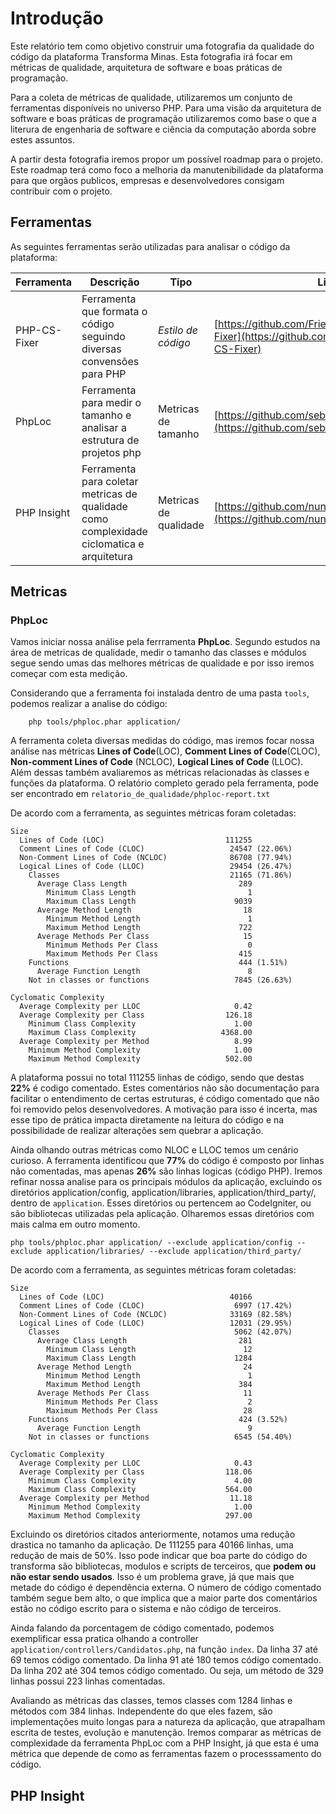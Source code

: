 # Introdução

Este relatório tem como objetivo construir uma fotografia da qualidade do código da plataforma
Transforma Minas. Esta fotografia irá focar em métricas de qualidade, arquitetura de software e
boas práticas de programação.

Para a coleta de métricas de qualidade, utilizaremos um conjunto de ferramentas 
disponíveis no universo PHP. Para uma visão da arquitetura de software e boas práticas de
programação utilizaremos como base o que a literura de engenharia de software e ciência da computação 
aborda sobre estes assuntos.

A partir desta fotografia iremos propor um possível roadmap para o
projeto. Este roadmap terá como foco a melhoria da manutenibilidade da plataforma para que orgãos
publicos, empresas e desenvolvedores consigam contribuir com o projeto.


## Ferramentas

As seguintes ferramentas serão utilizadas para analisar o código da plataforma:

| Ferramenta         | Descrição     | Tipo | Link |
|--------------|-----------|------------|-----------|
| PHP-CS-Fixer | Ferramenta que formata o código seguindo diversas convensões para PHP      | *Estilo de código*        | [https://github.com/FriendsOfPHP/PHP-CS-Fixer](https://github.com/FriendsOfPHP/PHP-CS-Fixer)|
| PhpLoc | Ferramenta para medir o tamanho e analisar a estrutura de projetos php      | Metricas de tamanho        | [https://github.com/sebastianbergmann/phploc](https://github.com/sebastianbergmann/phploc)|
| PHP Insight | Ferramenta para coletar metricas de qualidade como complexidade ciclomatica e arquitetura      | Metricas de qualidade        | [https://github.com/nunomaduro/phpinsights](https://github.com/nunomaduro/phpinsights)|


## Metricas

### PhpLoc

Vamos iniciar nossa análise pela ferrramenta **PhpLoc**. Segundo estudos na área de metricas de
qualidade, medir o tamanho das classes e módulos segue sendo umas das melhores métricas de
qualidade e por isso iremos começar com esta medição.

Considerando que a ferramenta foi instalada dentro de uma pasta `tools`, 
podemos realizar a analise do código:

		php tools/phploc.phar application/

A ferramenta coleta diversas medidas do código, mas iremos focar nossa análise nas métricas **Lines
of Code**(LOC), **Comment Lines of Code**(CLOC), **Non-comment Lines of Code** (NCLOC), **Logical
Lines of Code** (LLOC). Além dessas também avaliaremos as métricas relacionadas às classes e
funções da plataforma. O relatório completo gerado pela ferramenta, pode ser encontrado em
`relatorio_de_qualidade/phploc-report.txt`

De acordo com a ferramenta, as seguintes métricas foram coletadas:


```
Size
  Lines of Code (LOC)                           111255
  Comment Lines of Code (CLOC)                   24547 (22.06%)
  Non-Comment Lines of Code (NCLOC)              86708 (77.94%)
  Logical Lines of Code (LLOC)                   29454 (26.47%)
    Classes                                      21165 (71.86%)
      Average Class Length                         289
        Minimum Class Length                         1
        Maximum Class Length                      9039
      Average Method Length                         18
        Minimum Method Length                        1
        Maximum Method Length                      722
      Average Methods Per Class                     15
        Minimum Methods Per Class                    0
        Maximum Methods Per Class                  415
    Functions                                      444 (1.51%)
      Average Function Length                        8
    Not in classes or functions                   7845 (26.63%)

Cyclomatic Complexity
  Average Complexity per LLOC                     0.42
  Average Complexity per Class                  126.18
    Minimum Class Complexity                      1.00
    Maximum Class Complexity                   4368.00
  Average Complexity per Method                   8.99
    Minimum Method Complexity                     1.00
    Maximum Method Complexity                   502.00

```

A plataforma possui no total 111255 linhas de código, sendo que destas **22%** é codigo comentado.
Estes comentários não são documentação para facilitar o entendimento de certas estruturas, é código
comentado que não foi removido pelos desenvolvedores. A motivação para isso é incerta, mas esse tipo
de prática impacta diretamente na leitura do código e na possibilidade de realizar alterações sem
quebrar a aplicação.

Ainda olhando outras métricas como NLOC e LLOC temos um cenário curioso. A ferramenta identificou
que **77%** do código é composto por linhas não comentadas, mas apenas **26%** são linhas logicas
(código PHP). Iremos refinar nossa analise para os principais módulos da aplicação, excluindo
os diretórios application/config, application/libraries, application/third_party/, dentro de `application`. Esses diretórios ou pertencem ao CodeIgniter, ou são bibliotecas utilizadas pela aplicação. Olharemos essas diretórios com mais calma em outro momento.

    php tools/phploc.phar application/ --exclude application/config --exclude application/libraries/ --exclude application/third_party/


De acordo com a ferramenta, as seguintes métricas foram coletadas:

```
Size
  Lines of Code (LOC)                            40166
  Comment Lines of Code (CLOC)                    6997 (17.42%)
  Non-Comment Lines of Code (NCLOC)              33169 (82.58%)
  Logical Lines of Code (LLOC)                   12031 (29.95%)
    Classes                                       5062 (42.07%)
      Average Class Length                         281
        Minimum Class Length                        12
        Maximum Class Length                      1284
      Average Method Length                         24
        Minimum Method Length                        1
        Maximum Method Length                      384
      Average Methods Per Class                     11
        Minimum Methods Per Class                    2
        Maximum Methods Per Class                   28
    Functions                                      424 (3.52%)
      Average Function Length                        9
    Not in classes or functions                   6545 (54.40%)

Cyclomatic Complexity
  Average Complexity per LLOC                     0.43
  Average Complexity per Class                  118.06
    Minimum Class Complexity                      4.00
    Maximum Class Complexity                    564.00
  Average Complexity per Method                  11.18
    Minimum Method Complexity                     1.00
    Maximum Method Complexity                   297.00

```

Excluindo os diretórios citados anteriormente, notamos uma redução drastica no tamanho da aplicação. De 111255 para 40166 linhas, uma redução de mais de 50%. Isso pode indicar que boa parte do código do transforma são bibliotecas, modulos e scripts de terceiros, que **podem ou não estar sendo usados**. Isso é um problema grave, já que mais que metade do código é dependência externa. O número de código comentado também segue bem alto, o que implica que a maior parte dos comentários estão no código escrito para o sistema e não código de terceiros.

Ainda falando da porcentagem de código comentado, podemos exemplificar essa pratica olhando a
controller `application/controllers/Candidatos.php`, na função `index`. Da linha 37 até 69 temos
código comentado. Da linha 91 até 180 temos código comentado. Da linha 202 até 304 temos código
comentado. Ou seja, um método de 329 linhas possui 223 linhas comentadas.  

Avaliando as métricas das classes, temos classes com 1284 linhas e métodos com 384 linhas.
Independente do que eles fazem, são implementações muito longas para a natureza da aplicação, que atrapalham escrita de testes, evolução e manutenção. Iremos comparar as métricas de complexidade da ferramenta PhpLoc com a PHP Insight, já que esta é uma métrica que depende de como as ferramentas fazem o processsamento do código.


## PHP Insight
